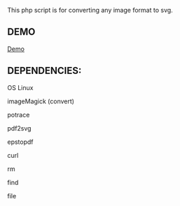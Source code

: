 This php script is for converting any image format to svg.

DEMO
------------------------------------
[Demo](http://198.8.83.154/~image/)


DEPENDENCIES:
------------------------------------
OS Linux

imageMagick (convert)

potrace

pdf2svg

epstopdf

curl

rm

find

file



